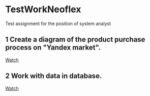 # TestWorkNeoflex
Test assignment for the position of system analyst

## 1 Create a diagram of the product purchase process on "Yandex market".
<a href = "https://github.com/Stardurost/TestWorkNeoflex/blob/main/%D0%94%D0%B8%D0%B0%D0%B3%D1%80%D0%B0%D0%BC%D0%BC%D0%B0%20%D0%BE%D1%84%D0%BE%D1%80%D0%BC%D0%BB%D0%B5%D0%BD%D0%B8%D1%8F%20%D0%B7%D0%B0%D0%BA%D0%B0%D0%B7%D0%B0%20%D0%BD%D0%B0%20%D0%AF%D0%9C.pdf">Watch
</a>
## 2 Work with data in database.
<a href="">Watch</a>

